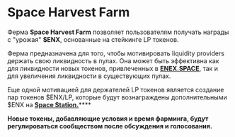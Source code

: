 # Space Harvest Farm

Ферма **Space Harvest Farm** позволяет пользователям получать награды с "урожая" **$ENX**, основанные на стейкинге LP токенов.

Ферма предназначена для того, чтобы мотивировать liquidity providers держать свою ликвидность в пулах. Она может быть эффективна как для ликвидности новых токенов, привлеченных в [**ENEX.SPACE**](https://enex.space/), так и для увеличения ликвидности в существующих пулах.

Еще одной мотивацией для держателей LP токенов является создание пар токенов $ENX/LP, которые будут вознаграждены дополнительными $ENX на [**Space Station.**](space-station-pool.md)\*\*\*\*

**Новые токены, добавляющие условия и время фарминга, будут регулироваться сообществом после обсуждения и голосования.**

